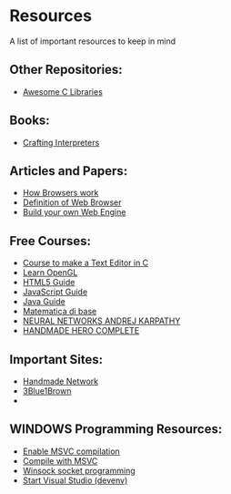 # Resources
A list of important resources to keep in mind

## Other Repositories:
- [Awesome C Libraries](https://github.com/oz123/awesome-c)

## Books:
- [Crafting Interpreters](https://craftinginterpreters.com/introduction.html#the-first-interpreter)

## Articles and Papers:
- [How Browsers work](https://web.dev/articles/howbrowserswork?hl=it)
- [Definition of Web Browser](https://www.geeksforgeeks.org/web-browser-engine-definition-working/)
- [Build your own Web Engine](https://limpet.net/mbrubeck/2014/08/11/toy-layout-engine-2.html)


## Free Courses:
- [Course to make a Text Editor in C](https://viewsourcecode.org/snaptoken/kilo/01.setup.html)
- [Learn OpenGL](https://learnopengl.com/Getting-started/Hello-Triangle)
- [HTML5 Guide](https://www.html.it/guide/guida-html5/)
- [JavaScript Guide](https://www.html.it/javascript/)
- [Java Guide](https://www.html.it/java/)
- [Matematica di base](https://www.cisiaonline.it/archivio-mooc/home/)
- [NEURAL NETWORKS ANDREJ KARPATHY](https://www.youtube.com/watch?v=VMj-3S1tku0&list=PLAqhIrjkxbuWI23v9cThsA9GvCAUhRvKZ) 
- [HANDMADE HERO COMPLETE](https://www.youtube.com/playlist?list=PLRj_OtTNsCWt8C1KTXCumLMmERs4j_TQO)

## Important Sites:
- [Handmade Network](https://handmade.network/m/Wassimulator)
- [3Blue1Brown](https://www.youtube.com/@3blue1brown)
- 

## WINDOWS Programming Resources:
- [Enable MSVC compilation](https://learn.microsoft.com/en-us/cpp/build/how-to-enable-a-64-bit-visual-cpp-toolset-on-the-command-line?view=msvc-170#use-vcvarsallbat-to-set-a-64-bit-hosted-build-architecture)
- [Compile with MSVC](https://terminalroot.com/how-to-compile-with-msvc-via-command-line/)
- [Winsock socket programming](https://learn.microsoft.com/en-us/windows/win32/api/_winsock/)
- [Start Visual Studio (devenv)](https://stackoverflow.com/questions/72989358/how-to-start-visual-studio-2022-from-cmd)
